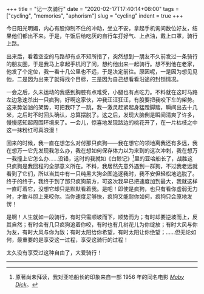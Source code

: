 +++
title = "记一次骑行"
date = "2020-02-17T17:40:14+08:00"
tags = ["cycling", "memories", "aphorism"]
slug = "cycling"
indent = true
+++

今日阳光明媚，内心有股抑制不住的冲动，坐立不安，拿起手机询问数位好友，结果他们都出不来。于是，午饭后给吃灰的自行车打好气、上点油，戴上口罩，骑行上路。

出来后，看着空空的马路却有点不知所措了，突然想到一朋友不久前发过一条骑行的朋友圈，于是我马上拿起手机问了问，想约他出来一起骑行。想不到他在老家，他发了个定位，我一看十几公里也不远，于是决定前往。原因呢，一是因为想见见他，二是因为出来了就得找个目标，三是因为自己想看看沿途的封锁情况。

一会之后，久未运动的我感到胸腔有点难受，小腿也有点吃力。不料就在这时马路左边急速杀出一只疯狗，好啊这家伙，冲我汪汪狂汪，有股要把我咬下车的架势。这来势汹汹的架势，可把我吓了一跳，我一激灵赶紧起身猛蹬脚踏，瞬间出去十几米，之后时不时回头确认，总算摆脱了。这之后，发现大脑倒是瞬间清爽了许多，慢慢感知起周围环境来了。一会儿，惊喜地发现路边的桃花开了，在一片枯枝之中这一抹粉红可真浪漫！

回来的时候，我一直在想怎么对付那只疯狗——我在想它的领地离我还有多远，我在想万一它先发现我怎么办，我在想如何保存体力以为来到的这次冲刺，我在想万一我撞上它怎么办……没错，这时的我就如《白鲸记》[^1]里的亚哈船长了，战胜这只疯狗是我回程的全部意义所在。不料，我居然先意外遇到一群狗，不过我老远就看到了它们，所以当其中有一只纯黑大狗企图追逐我时，我不安但轻松地逃脱了。终于的终于，我终于到了那只疯狗前方，可这次我早已把速度加到最大，我就这样一直盯着它，没想它却只是默默看着我。是吧！即使是疯狗，也只有看你虚弱无力时，才敢斗胆上来咬你。当你速度足够快，疯狗又能耐你如何，疯狗只会原地发愣！

是啊！人生就如一段骑行，有时只需顺坡而下，顺势而为；有时却要逆坡而上，反其自然；有时会有几只疯狗追着你咬，有时也有几树花儿为你绽放；有时大风与你为友，有时大风与你为敌；有时太阳给你希望，有时太阳让你绝望；……但无论如何，最重要的是享受这一过程，享受这骑行的过程！

太久没有享受过这种自由了，大爱骑行！

---

[^1]: 原著尚未拜读，我对亚哈船长的印象来自一部 1956 年的同名电影 [*Moby Dick*](https://en.wikipedia.org/wiki/Moby_Dick_(1956_film))。
